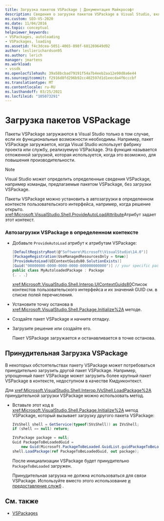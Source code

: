 ```yaml
---
title: Загрузка пакетов VSPackage | Документация Майкрософт
description: Сведения о загрузке пакетов VSPackage в Visual Studio, включая отложенную загрузку, которая используется, когда это возможно, для повышения производительности.
ms.custom: SEO-VS-2020
ms.date: 11/04/2016
ms.topic: conceptual
helpviewer_keywords:
- VSPackages, autoloading
- VSPackages, loading
ms.assetid: f4c3dcea-5051-4065-898f-601269649d92
author: leslierichardson95
ms.author: lerich
manager: jmartens
ms.workload:
- vssdk
ms.openlocfilehash: 39a58bcbad79191f54a7b4eeb2aa12e90d8a6e44
ms.sourcegitcommit: f2916d8fd296b92cc402597d1d1eecda4f6cccbf
ms.translationtype: MT
ms.contentlocale: ru-RU
ms.lasthandoff: 03/25/2021
ms.locfileid: "105073291"
---
```

# <a name="load-vspackages"></a>Загрузка пакетов VSPackage
Пакеты VSPackage загружаются в Visual Studio только в том случае, если их функциональные возможности необходимы. Например, пакет VSPackage загружается, когда Visual Studio использует фабрику проекта или службу, реализуемую VSPackage. Эта функция называется отложенной загрузкой, которая используется, когда это возможно, для повышения производительности.

> [!NOTE]
> Visual Studio может определить определенные сведения VSPackage, например команды, предлагаемые пакетом VSPackage, без загрузки VSPackage.

 Пакеты VSPackage можно установить в автозагрузки в определенном контексте пользовательского интерфейса, например, когда решение открыто. <xref:Microsoft.VisualStudio.Shell.ProvideAutoLoadAttribute>Атрибут задает этот контекст.

### <a name="autoload-a-vspackage-in-a-specific-context"></a>Автозагрузки VSPackage в определенном контексте

- Добавьте `ProvideAutoLoad` атрибут к атрибутам VSPackage:

    ```csharp
    [DefaultRegistryRoot(@"Software\Microsoft\VisualStudio\14.0")]
    [PackageRegistration(UseManagedResourcesOnly = true)]
    [ProvideAutoLoad(UIContextGuids80.SolutionExists)]
    [Guid("00000000-0000-0000-0000-000000000000")] // your specific package GUID
    public class MyAutoloadedPackage : Package
    {. . .}
    ```

     <xref:Microsoft.VisualStudio.Shell.Interop.UIContextGuids80>Список контекстов пользовательского интерфейса и их значений GUID см. в списке полей перечисления.

- Установите точку останова в <xref:Microsoft.VisualStudio.Shell.Package.Initialize%2A> методе.

- Создайте пакет VSPackage и начните отладку.

- Загрузите решение или создайте его.

     Пакет VSPackage загружается и останавливается в точке останова.

## <a name="force-a-vspackage-to-load"></a>Принудительная Загрузка VSPackage
 В некоторых обстоятельствах пакету VSPackage может потребоваться принудительно загрузить другой пакет VSPackage. Например, упрощенный пакет VSPackage может загрузить более крупный пакет VSPackage в контексте, недоступном в качестве Кмдуиконтекст.

 Для <xref:Microsoft.VisualStudio.Shell.Interop.IVsShell.LoadPackage%2A> принудительной загрузки VSPackage можно использовать метод.

- Вставьте этот код в <xref:Microsoft.VisualStudio.Shell.Package.Initialize%2A> метод VSPackage, который вызывает загрузку другого пакета VSPackage:

    ```csharp
    IVsShell shell = GetService(typeof(SVsShell)) as IVsShell;
    if (shell == null) return;

    IVsPackage package = null;
    Guid PackageToBeLoadedGuid =
        new Guid(Microsoft.PackageToBeLoaded.GuidList.guidPackageToBeLoadedPkgString);
    shell.LoadPackage(ref PackageToBeLoadedGuid, out package);

    ```

     После инициализации VSPackage будет принудительно `PackageToBeLoaded` загружен.

     Принудительная загрузка не должна использоваться для связи VSPackage. Используйте вместо этого использование [и предоставление служб](../extensibility/using-and-providing-services.md) .

## <a name="see-also"></a>См. также
- [VSPackages](../extensibility/internals/vspackages.md)
